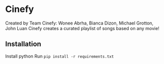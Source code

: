 # Cinefy
Created by Team Cinefy: Wonee Abrha, Bianca Dizon, Michael Grotton, John Luan
Cinefy creates a curated playlist of songs based on any movie! 

## Installation
Install python
Run `pip install -r requirements.txt`
